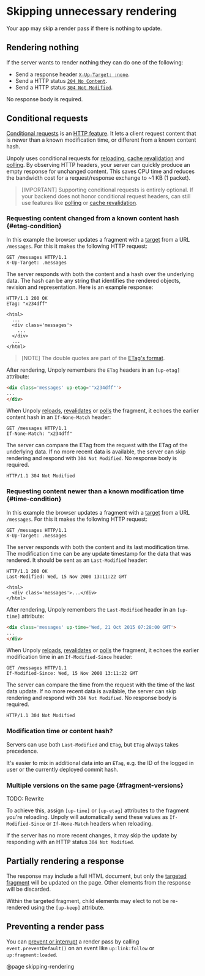 Skipping unnecessary rendering
==============================

Your app may skip a render pass if there is nothing to update.


Rendering nothing
-----------------

If the server wants to render nothing they can do one of the following:

- Send a response header [`X-Up-Target: :none`](/X-Up-Target).
- Send a HTTP status [`204 No Content`](https://developer.mozilla.org/en-US/docs/Web/HTTP/Status/204).
- Send a HTTP status [`304 Not Modified`](https://developer.mozilla.org/en-US/docs/Web/HTTP/Status/304).

No response body is required.

Conditional requests
--------------------

[Conditional requests]((https://developer.mozilla.org/en-US/docs/Web/HTTP/Conditional_requests)) is an [HTTP feature](https://datatracker.ietf.org/doc/html/rfc7232).
It lets a client request content that is newer than a known modification time, or different from a known content hash.

Unpoly uses conditional requests for [reloading](/up.reload), [cache revalidation](/caching#revalidating) and [polling](/up-poll).
By observing HTTP headers, your server can quickly produce an empty response for unchanged content.
This saves CPU time and reduces the bandwidth cost for a
request/response exchange to ~1 KB (1 packet).

> [IMPORTANT]
> Supporting conditional requests is entirely optional.
> If your backend does not honor conditional request headers, can still use features like [polling](/up-poll) or [cache revalidation](/caching#revalidating).


### Requesting content changed from a known content hash {#etag-condition}

In this example the browser updates a fragment with a [target](/targeting-fragments) from a URL `/messages`. For this it makes the following HTTP request:

```http
GET /messages HTTP/1.1
X-Up-Target: .messages
```

The server responds with both the content and a hash over the underlying data. The hash can be any string that identifies the rendered objects, revision and representation. Here is an example response:

```http
HTTP/1.1 200 OK
ETag: "x234dff"

<html>
  ...
  <div class='messages'>
    ...
  </div>
  ...  
</html>
```

> [NOTE]
> The double quotes are part of the [ETag's format](https://developer.mozilla.org/en-US/docs/Web/HTTP/Headers/ETag).

After rendering, Unpoly remembers the `ETag` headers in an `[up-etag]` attribute:

```html
<div class='messages' up-etag='"x234dff"'>
...
</div>
```

When Unpoly [reloads](/up.reload), [revalidates](/caching#revalidating) or [polls](/up-poll) the fragment, it echoes the earlier content hash in an `If-None-Match` header:

```http
GET /messages HTTP/1.1
If-None-Match: "x234dff"
```

The server can compare the ETag from the request with the ETag of the underlying data.
If no more recent data is available, the server can skip rendering and
respond with `304 Not Modified`. No response body is required.

```http
HTTP/1.1 304 Not Modified
```


### Requesting content newer than a known modification time {#time-condition}

In this example the browser updates a fragment with a [target](/targeting-fragments) from a URL `/messages`. For this it makes the following HTTP request:

```http
GET /messages HTTP/1.1
X-Up-Target: .messages
```

The server responds with both the content and its last modification time. The modification time can be any update timestamp for the data that was rendered. It should be sent as an `Last-Modified` header:

```http
HTTP/1.1 200 OK
Last-Modified: Wed, 15 Nov 2000 13:11:22 GMT

<html>
  <div class='messages'>...</div>
</html>
```

After rendering, Unpoly remembers the `Last-Modified` header in an `[up-time]` attribute:

```html
<div class='messages' up-time='Wed, 21 Oct 2015 07:28:00 GMT'>
...
</div>
```

When Unpoly [reloads](/up.reload), [revalidates](/caching#revalidating) or [polls](/up-poll) the fragment, it echoes the earlier modification time in an `If-Modified-Since` header:

```http
GET /messages HTTP/1.1
If-Modified-Since: Wed, 15 Nov 2000 13:11:22 GMT
```

The server can compare the time from the request with the time of the last data update.
If no more recent data is available, the server can skip rendering and
respond with `304 Not Modified`. No response body is required.

```http
HTTP/1.1 304 Not Modified
```


### Modification time or content hash?

Servers can use both `Last-Modified` and `ETag`, but `ETag` always takes precedence.

It's easier to mix in additional data into an `ETag`, e.g. the ID of the logged in user or the currently deployed commit hash.


### Multiple versions on the same page {#fragment-versions}

TODO: Rewrite

To achieve this, assign `[up-time]` or `[up-etag]` attributes to the fragment you're
reloading. Unpoly will automatically send these values as `If-Modified-Since` or
`If-None-Match` headers when reloading.

If the server has no more recent changes, it may skip the update by responding
with an HTTP status `304 Not Modified`.


## Partially rendering a response

The response may include a full HTML document, but only the [targeted fragment](/targeting-fragments)
will be updated on the page. Other elements from the response will be discarded.

Within the targeted fragment, child elements may elect to not be re-rendered using the `[up-keep]` attribute.


## Preventing a render pass

You can [prevent or interrupt](/render-hooks#preventing-a-render-pass) a render pass by calling `event.preventDefault()` on an event like `up:link:follow` or `up:fragment:loaded`.


@page skipping-rendering
